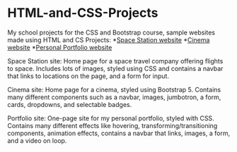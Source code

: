# HTML-and-CSS-Projects
My school projects for the CSS and Bootstrap course, sample websites made using HTML and CS
Projects:
*[Space Station website](https://github.com/ryeansharratt/HTML-and-CSS-Projects/tree/main/SpaceStation%20Project)
*[Cinema website](https://github.com/ryeansharratt/HTML-and-CSS-Projects/tree/main/bootstrap4_project)
*[Personal Portfolio website](https://github.com/ryeansharratt/HTML-and-CSS-Projects/tree/main/Portfolio%20Website)

Space Station site:
Home page for a space travel company offering flights to space. Includes lots of images, styled using CSS and contains a navbar that links to locations on the page, and a form for input.

Cinema site:
Home page for a cinema, styled using Bootstrap 5. Contains many different components such as a navbar, images, jumbotron, a form, cards, dropdowns, and selectable badges.

Portfolio site:
One-page site for my personal portfolio, styled with CSS. Contains many different effects like hovering, transforming/transitioning components, animation effects, contains a navbar that links, images, a form, and a video on loop.


